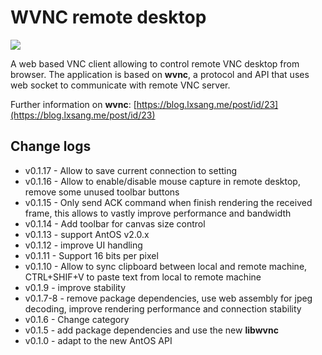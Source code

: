 # WVNC remote desktop
![](https://raw.githubusercontent.com/lxsang/antosdk-apps/master/RemoteDesktop/screenshot.jpg)

A web based VNC client allowing to control remote VNC desktop from browser. The application is based on **wvnc**, a protocol and API that uses web socket to communicate with remote VNC server.

Further information on **wvnc**: [https://blog.lxsang.me/post/id/23](https://blog.lxsang.me/post/id/23)


## Change logs
* v0.1.17 - Allow to save current connection to setting
* v0.1.16 - Allow to enable/disable mouse capture in remote desktop, remove some unused toolbar buttons
* v0.1.15 - Only send ACK command when finish rendering the received frame, this allows to vastly improve performance and bandwidth
* v0.1.14 - Add toolbar for canvas size control
* v0.1.13 - support AntOS v2.0.x
* v0.1.12 - improve UI handling
* v0.1.11 - Support 16 bits per pixel
* v0.1.10 - Allow to sync clipboard between local and remote machine, CTRL+SHIF+V to paste text from local to remote machine
* v0.1.9 - improve stability
* v0.1.7-8 - remove package dependencies, use web assembly for jpeg decoding, improve rendering performance and connection stability
* v0.1.6 - Change category
* v0.1.5 - add package dependencies and use the new **libwvnc**
* v0.1.0 - adapt to the new AntOS API
